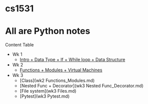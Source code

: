 # cs1531

# All are Python notes

Content Table

* Wk 1
	* [Intro + Data Type + If + While loop + Data Structure](wk1-Intro_Data-Type_If_While.md)
* Wk 2
	* [Functions + Modules + Virtual Machines](https://github.com/KatrinaaDing/cs1531/wk2-Functions_Modules.md)
* Wk 3
	* [Class](wk2 Functions_Modules.md)
	* [Nested Func + Decorator](wk3 Nested Func_Decorator.md)
	* [File system](wk3 Files.md)
	* [Pytest](wk3 Pytest.md)
